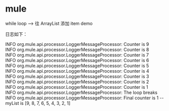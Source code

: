 # mule

while loop --> 往 ArrayList 添加 item demo

日志如下：

INFO  org.mule.api.processor.LoggerMessageProcessor: Counter is 9  
INFO  org.mule.api.processor.LoggerMessageProcessor: Counter is 8  
INFO  org.mule.api.processor.LoggerMessageProcessor: Counter is 7  
INFO  org.mule.api.processor.LoggerMessageProcessor: Counter is 6  
INFO  org.mule.api.processor.LoggerMessageProcessor: Counter is 5  
INFO  org.mule.api.processor.LoggerMessageProcessor: Counter is 4  
INFO  org.mule.api.processor.LoggerMessageProcessor: Counter is 3  
INFO  org.mule.api.processor.LoggerMessageProcessor: Counter is 2  
INFO  org.mule.api.processor.LoggerMessageProcessor: Counter is 1  
INFO  org.mule.api.processor.LoggerMessageProcessor: The loop breaks  
INFO  org.mule.api.processor.LoggerMessageProcessor: Final counter is 1 -- myList is [9, 8, 7, 6, 5, 4, 3, 2, 1]
